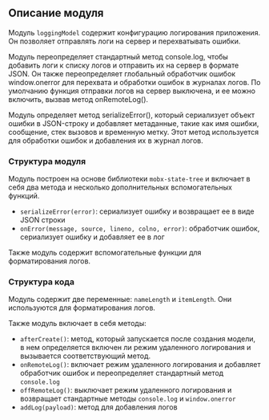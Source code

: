 ## Описание модуля

Модуль `loggingModel` содержит конфигурацию логирования приложения. Он позволяет отправлять логи на сервер и перехватывать ошибки.

Модуль переопределяет стандартный метод console.log, чтобы добавить логи к списку логов и отправить их на сервер в формате JSON. Он также переопределяет глобальный обработчик ошибок window.onerror для перехвата и обработки ошибок в журналах логов. По умолчанию функция отправки логов на сервер выключена, и ее можно включить, вызвав метод onRemoteLog().

Модуль определяет метод serializeError(), который сериализует объект ошибки в JSON-строку и добавляет метаданные, такие как имя ошибки, сообщение, стек вызовов и временную метку. Этот метод используется для обработки ошибок и добавления их в журнал логов.
### Структура модуля

Модуль построен на основе библиотеки `mobx-state-tree` и включает в себя два метода и несколько дополнительных вспомогательных функций.

- `serializeError(error)`: сериализует ошибку и возвращает ее в виде JSON строки
- `onError(message, source, lineno, colno, error)`: обработчик ошибок, сериализует ошибку и добавляет ее в лог

Также модуль содержит вспомогательные функции для форматирования логов.

### Структура кода

Модуль содержит две переменные: `nameLength` и `itemLength`. Они используются для форматирования логов.

Также модуль включает в себя методы:

- `afterCreate()`: метод, который запускается после создания модели, в нем определяется включен ли режим удаленного логирования и вызывается соответствующий метод.
- `onRemoteLog()`: включает режим удаленного логирования и добавляет обработчик ошибок и переопределяет стандартный метод `console.log`
- `offRemoteLog()`: выключает режим удаленного логирования и возвращает стандартные методы `console.log` и `window.onerror`
- `addLog(payload)`: метод для добавления логов
